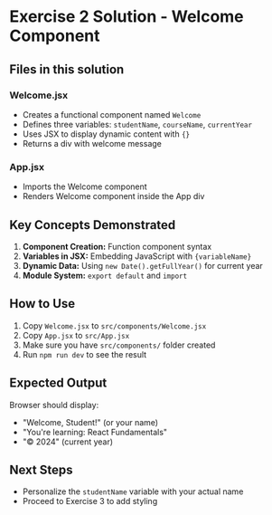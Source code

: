 # Exercise 2 Solution - Welcome Component

## Files in this solution

### Welcome.jsx
- Creates a functional component named `Welcome`
- Defines three variables: `studentName`, `courseName`, `currentYear`
- Uses JSX to display dynamic content with `{}`
- Returns a div with welcome message

### App.jsx
- Imports the Welcome component
- Renders Welcome component inside the App div

## Key Concepts Demonstrated

1. **Component Creation:** Function component syntax
2. **Variables in JSX:** Embedding JavaScript with `{variableName}`
3. **Dynamic Data:** Using `new Date().getFullYear()` for current year
4. **Module System:** `export default` and `import`

## How to Use

1. Copy `Welcome.jsx` to `src/components/Welcome.jsx`
2. Copy `App.jsx` to `src/App.jsx`
3. Make sure you have `src/components/` folder created
4. Run `npm run dev` to see the result

## Expected Output

Browser should display:
- "Welcome, Student!" (or your name)
- "You're learning: React Fundamentals"
- "© 2024" (current year)

## Next Steps

- Personalize the `studentName` variable with your actual name
- Proceed to Exercise 3 to add styling
